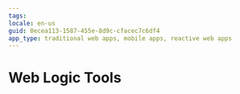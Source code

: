 ```yaml
---
tags: 
locale: en-us
guid: 0ecea113-1587-455e-8d9c-cfacec7c6df4
app_type: traditional web apps, mobile apps, reactive web apps
---
```


# Web Logic Tools
